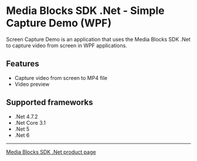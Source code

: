 # Media Blocks SDK .Net - Simple Capture Demo (WPF)

Screen Capture Demo is an application that uses the Media Blocks SDK .Net to capture video from screen in WPF applications.

## Features

- Capture video from screen to MP4 file
- Video preview

## Supported frameworks

- .Net 4.7.2
- .Net Core 3.1
- .Net 5
- .Net 6

---

[Media Blocks SDK .Net product page](https://www.visioforge.com/media-blocks-sdk)
